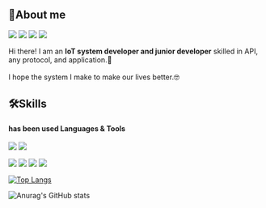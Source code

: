 ## 👋About me

<p>
<a href="https://bitter-booth-f03.notion.site/Dae-Geun-Heo-_-CV-5d76b0f0c6b245b3a1867578901f3d21?pvs=4" target="_blank"><img src="https://img.shields.io/badge/DaegeunHeo-000000?style=flat-square&logo=Notion&logoColor=FFFFFF"/></a>
<a href="https://daebal.tistory.com/" target="_blank"><img src="https://img.shields.io/badge/Tistory-eb531f?style=flat-square&logo=Tistory&logoColor=0000"/></a>
<a href="https://www.instagram.com/geun_h/" target="_blank"><img src="https://img.shields.io/badge/Personal log-E4405F?style=flat-square&logo=Instagram&logoColor=FFFFFF"/></a>
<a href="mailto:hdkyon95@gmail.com/" target="_blank"><img src="https://img.shields.io/badge/hdkyon95@gmail.com-4285F4?style=flat-square&logo=Gmail&logoColor=FFFFFF"/></a>
</p>

<p>
    Hi there! I am an <b>IoT system developer and junior developer</b> skilled in API, any protocol, and application.🔆<br/><br/>
    I hope the system I make to make our lives better.🤓<br/>
</p>

## 🛠️Skills
#### has been used <b>Languages & Tools</b>
<p>
    <img src="https://img.shields.io/badge/Node.js-339933?style=flat-square&logo=Node.js&logoColor=FFFFFF"/></a>
    <img src="https://img.shields.io/badge/Python-3776AB?style=flat-square&logo=Python&logoColor=FFFFFF"/></a>
</p>
<p>
    <img src="https://img.shields.io/badge/MQTT-660066?style=flat-square&logo=MQTT&logoColor=FFFFFF"/></a>
    <img src="https://img.shields.io/badge/Grafana-F46800?style=flat-square&logo=Grafana&logoColor=FFFFFF"/></a>
    <img src="https://img.shields.io/badge/LSTM-C70D2C?style=flat-square&&logoColor=FFFFFF"/></a>
    <img src="https://img.shields.io/badge/YOLO(v5, v8)-eb5312?style=flat-square&&logoColor=FFFFFF"/></a>
</p>

[![Top Langs](https://github-readme-stats.vercel.app/api/top-langs/?username=DAEBAL96&layout=compact&exclude_repo=cheese10yun.github.io,Yun-Blog,intellij-settings)](https://github.com/anuraghazra/github-readme-stats)

![Anurag's GitHub stats](https://github-readme-stats.vercel.app/api?username=DAEBAL96&show_icons=true&theme=radical)
